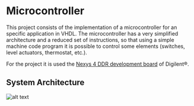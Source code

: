 # Microcontroller
This project consists of the implementation of a microcontroller for an specific application in VHDL. The microcontroller has a very simplified architecture and a reduced set of instructions, so that using a simple machine code program it is possible to control some elements (switches, level actuators, thermostat, etc.).

For the project it is used the [Nexys 4 DDR development board](https://reference.digilentinc.com/reference/programmable-logic/nexys-4-ddr/reference-manual) of Digilent®.

## System Architecture
![alt text](https://github.com/germanbravolopez/Microcontroller/blob/master/assets/top_syst.png)
